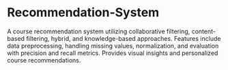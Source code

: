 # Recommendation-System
A course recommendation system utilizing collaborative filtering, content-based filtering, hybrid, and knowledge-based approaches. Features include data preprocessing, handling missing values, normalization, and evaluation with precision and recall metrics. Provides visual insights and personalized course recommendations.
